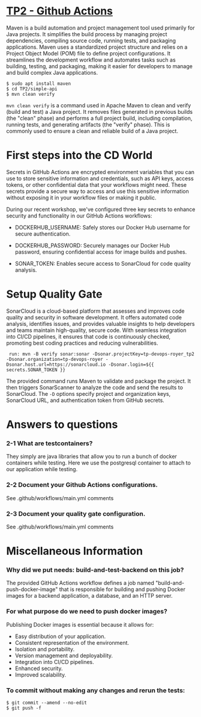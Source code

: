# [TP2 - Github Actions](http://school.pages.takima.io/devops-resources/ch2-discover-github-actions-tp/)

Maven is a build automation and project management tool used primarily for Java projects. It simplifies the build process by managing project dependencies, compiling source code, running tests, and packaging applications. Maven uses a standardized project structure and relies on a Project Object Model (POM) file to define project configurations. It streamlines the development workflow and automates tasks such as building, testing, and packaging, making it easier for developers to manage and build complex Java applications.
```
$ sudo apt install maven
$ cd TP2/simple-api
$ mvn clean verify
```

`mvn clean verify` is a command used in Apache Maven to clean and verify (build and test) a Java project. It removes files generated in previous builds (the "clean" phase) and performs a full project build, including compilation, running tests, and generating artifacts (the "verify" phase). This is commonly used to ensure a clean and reliable build of a Java project.

# First steps into the CD World

Secrets in GitHub Actions are encrypted environment variables that you can use to store sensitive information and credentials, such as API keys, access tokens, or other confidential data that your workflows might need. These secrets provide a secure way to access and use this sensitive information without exposing it in your workflow files or making it public.

During our recent workshop, we've configured three key secrets to enhance security and functionality in our GitHub Actions workflows:

- DOCKERHUB_USERNAME: Safely stores our Docker Hub username for secure authentication.

- DOCKERHUB_PASSWORD: Securely manages our Docker Hub password, ensuring confidential access for image builds and pushes.

- SONAR_TOKEN: Enables secure access to SonarCloud for code quality analysis.

# Setup Quality Gate

SonarCloud is a cloud-based platform that assesses and improves code quality and security in software development. It offers automated code analysis, identifies issues, and provides valuable insights to help developers and teams maintain high-quality, secure code. With seamless integration into CI/CD pipelines, it ensures that code is continuously checked, promoting best coding practices and reducing vulnerabilities.

` 
run: mvn -B verify sonar:sonar -Dsonar.projectKey=tp-devops-royer_tp2 -Dsonar.organization=tp-devops-royer -Dsonar.host.url=https://sonarcloud.io -Dsonar.login=${{ secrets.SONAR_TOKEN }}  
`

The provided command runs Maven to validate and package the project. It then triggers SonarScanner to analyze the code and send the results to SonarCloud. The `-D` options specify project and organization keys, SonarCloud URL, and authentication token from GitHub secrets.

# Answers to questions

### 2-1 What are testcontainers?

They simply are java libraries that allow you to run a bunch of docker containers while testing. Here we use the postgresql container to attach to our application while testing.

### 2-2 Document your Github Actions configurations.

See .github/workflows/main.yml comments

### 2-3 Document your quality gate configuration.

See .github/workflows/main.yml comments

# Miscellaneous Information

### Why did we put needs: build-and-test-backend on this job?

The provided GitHub Actions workflow defines a job named "build-and-push-docker-image" that is responsible for building and pushing Docker images for a backend application, a database, and an HTTP server.

### For what purpose do we need to push docker images?

Publishing Docker images is essential because it allows for:

- Easy distribution of your application.
- Consistent representation of the environment.
- Isolation and portability.
- Version management and deployability.
- Integration into CI/CD pipelines.
- Enhanced security.
- Improved scalability.


### To commit without making any changes and rerun the tests:

```
$ git commit --amend --no-edit
$ git push -f
```
